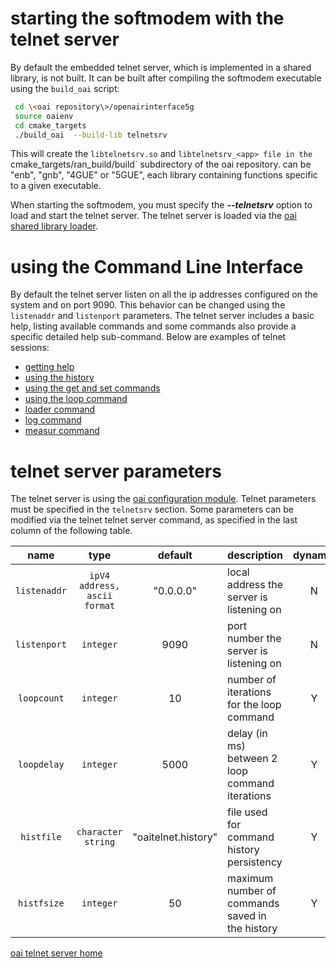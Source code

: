 # starting the softmodem with the telnet server
By default the embedded telnet server, which is implemented in a shared library, is not built. It can be built after compiling the softmodem executable using the `build_oai` script:

```bash
 cd \<oai repository\>/openairinterface5g
 source oaienv
 cd cmake_targets
 ./build_oai  --build-lib telnetsrv
```

This will create the `libtelnetsrv.so` and `libtelnetsrv_<app> file in the `cmake_targets/ran_build/build` subdirectory of the oai repository. <app> can be "enb", "gnb", "4GUE" or "5GUE", each library containing functions specific to a given executable.

When starting the softmodem, you must specify the **_\-\-telnetsrv_** option to load and start the telnet server. The telnet server is loaded via the [oai shared library loader](loader).

# using the Command Line Interface
By default the telnet server listen on all the ip addresses configured on the system and on port 9090.  This behavior can be changed using the `listenaddr` and `listenport` parameters.
The telnet server includes a basic help, listing available commands and some commands also provide a specific detailed help sub-command.
Below are  examples of telnet sessions:

*  [getting help](telnethelp.md)
*  [using the history](telnethist.md)
*  [using the get and set commands](telnetgetset.md)
*  [using the loop command](telnetloop.md)
*  [loader command](telnetloader.md)
*  [log command](telnetlog.md)
*  [measur command](telnetmeasur.md)

# telnet server parameters
The telnet server is using the [oai configuration module](Config/Rtusage). Telnet parameters must be specified in the `telnetsrv` section. Some parameters can be modified via the telnet telnet server command, as specified in the last column of the following table.

| name | type | default | description | dynamic |
|:---:|:---:|:---:|:----|:----:|
| `listenaddr` | `ipV4 address, ascii format` | "0.0.0.0" | local address the server is listening on| N |
| `listenport` | `integer` | 9090 | port number the server is listening on | N |
| `loopcount` | `integer` | 10 | number of iterations for the loop command  | Y |
| `loopdelay` | `integer` | 5000 | delay (in ms) between 2 loop command iterations  | Y |
| `histfile` | `character string` | "oaitelnet.history" | file used for command history persistency | Y |
| `histfsize` | `integer` | 50 | maximum number of commands saved in the history | Y |

[oai telnet server home](telnetsrv.md)
